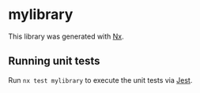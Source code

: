 # mylibrary

This library was generated with [Nx](https://nx.dev).

## Running unit tests

Run `nx test mylibrary` to execute the unit tests via [Jest](https://jestjs.io).
